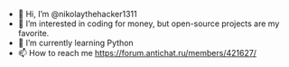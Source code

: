 - 👋 Hi, I’m @nikolaythehacker1311
- 👀 I’m interested in coding for money, but open-source projects are my favorite.
- 🌱 I’m currently learning Python
- 📫 How to reach me https://forum.antichat.ru/members/421627/
